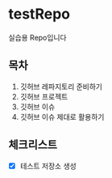 # testRepo
실습용 Repo입니다

## 목차
1. 깃허브 레파지토리 준비하기
2. 깃허브 프로젝트
3. 깃허브 이슈
4. 깃허브 이슈 제대로 활용하기

## 체크리스트
- [x] 테스트 저장소 생성
